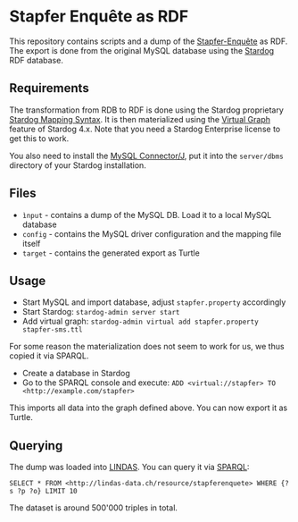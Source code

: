 # Stapfer Enquête as RDF

This repository contains scripts and a dump of the [Stapfer-Enquête](http://stapferenquete.ch/) as RDF. The export is done from the original MySQL database using the [Stardog](http://stardog.com/) RDF database.

## Requirements

The transformation from RDB to RDF is done using the Stardog proprietary [Stardog Mapping Syntax](http://docs.stardog.com/#StardogMapping%20Syntax). It is then materialized using the [Virtual Graph](http://docs.stardog.com/#_materializing_virtual_graphs) feature of Stardog 4.x. Note that you need a Stardog Enterprise license to get this to work. 

You also need to install the [MySQL Connector/J](https://dev.mysql.com/downloads/connector/j/), put it into the `server/dbms` directory of your Stardog installation.

## Files

* `ìnput` - contains a dump of the MySQL DB. Load it to a local MySQL database
* `config` - contains the MySQL driver configuration and the mapping file itself
* `target` - contains the generated export as Turtle

## Usage

* Start MySQL and import database, adjust `stapfer.property` accordingly
* Start Stardog: `stardog-admin server start`
* Add virtual graph: `stardog-admin virtual add stapfer.property stapfer-sms.ttl`

For some reason the materialization does not seem to work for us, we thus copied it via SPARQL.

* Create a database in Stardog
* Go to the SPARQL console and execute: `ADD <virtual://stapfer> TO <http://example.com/stapfer>`

This imports all data into the graph defined above. You can now export it as Turtle.

## Querying

The dump was loaded into [LINDAS](http://lindas-data.ch/). You can query it via [SPARQL](http://lindas-data.ch/sparql):

    SELECT * FROM <http://lindas-data.ch/resource/stapferenquete> WHERE {?s ?p ?o} LIMIT 10

The dataset is around 500'000 triples in total.
